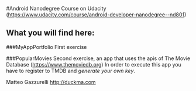#Android Nanodegree Course on Udacity
(https://www.udacity.com/course/android-developer-nanodegree--nd801)

## What you will find here:
###MyAppPortfolio
First exercise

###PopularMovies
Second exercise, an app that uses the apis of The Movie Database (https://www.themoviedb.org)
In order to execute this app you have to register to TMDB and *generate your own key*.



Matteo Gazzurelli
http://duckma.com